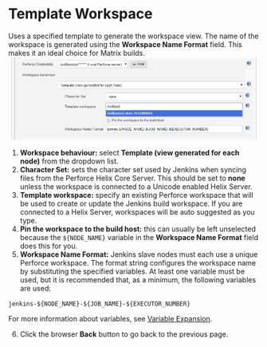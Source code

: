 ﻿# Template Workspace
Uses a specified template to generate the workspace view. The name of the workspace is generated using the **Workspace Name Format** field. This makes it an ideal choice for Matrix builds. 
![Template Workspace Configuration](docs/images/templateworkspace.png)

1. **Workspace behaviour:** select **Template (view generated for each node)** from the dropdown list. 
2. **Character Set:** sets the character set used by Jenkins when syncing files from the Perforce Helix Core Server. This should be set to **none** unless the workspace is connected to a Unicode enabled Helix Server. 
3. **Template workspace:** specify an existing Perforce workspace that will be used to create or update the Jenkins build workspace. If you are connected to a Helix Server, workspaces will be auto suggested as you type. 
4. **Pin the workspace to the build host:** this can usually be left unselected because the `${NODE_NAME}` variable in the **Workspace Name Format** field does this for you.  
 5. **Workspace Name Format:** Jenkins slave nodes must each use a unique Perforce workspace. The format string configures the workspace name by substituting the specified variables. At least one variable must be used, but it is recommended that, as a minimum, the following variables are used: 
```
jenkins-${NODE_NAME}-${JOB_NAME}-${EXECUTOR_NUMBER}
```
For more information about variables, see [Variable Expansion](https://github.com/jenkinsci/p4-plugin/blob/master/VARIABLEEXPANSION.md).  

6. Click the browser **Back** button to go back to the previous page. 
